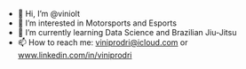 - 👋 Hi, I’m @viniolt
- 👀 I’m interested in Motorsports and Esports
- 🌱 I’m currently learning Data Science and Brazilian Jiu-Jitsu
- 📫 How to reach me: viniprodri@icloud.com or www.linkedin.com/in/viniprodri

<!---
viniolt/viniolt is a ✨ special ✨ repository because its `README.md` (this file) appears on your GitHub profile.
You can click the Preview link to take a look at your changes.
--->
